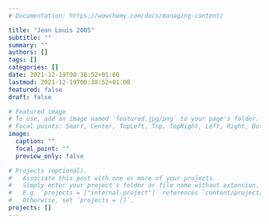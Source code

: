 ```yaml
---
# Documentation: https://wowchemy.com/docs/managing-content/

title: "Jean Louis 2005"
subtitle: ""
summary: ""
authors: []
tags: []
categories: []
date: 2021-12-19T00:38:52+01:00
lastmod: 2021-12-19T00:38:52+01:00
featured: false
draft: false

# Featured image
# To use, add an image named `featured.jpg/png` to your page's folder.
# Focal points: Smart, Center, TopLeft, Top, TopRight, Left, Right, BottomLeft, Bottom, BottomRight.
image:
  caption: ""
  focal_point: ""
  preview_only: false

# Projects (optional).
#   Associate this post with one or more of your projects.
#   Simply enter your project's folder or file name without extension.
#   E.g. `projects = ["internal-project"]` references `content/project/deep-learning/index.md`.
#   Otherwise, set `projects = []`.
projects: []
---
```

